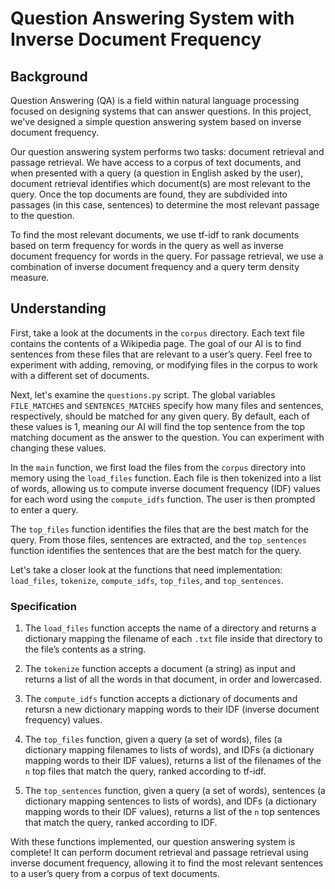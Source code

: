 # Question Answering System with Inverse Document Frequency

## Background

Question Answering (QA) is a field within natural language processing focused on designing systems that can answer questions. In this project, we've designed a simple question answering system based on inverse document frequency.

Our question answering system performs two tasks: document retrieval and passage retrieval. We have access to a corpus of text documents, and when presented with a query (a question in English asked by the user), document retrieval identifies which document(s) are most relevant to the query. Once the top documents are found, they are subdivided into passages (in this case, sentences) to determine the most relevant passage to the question.

To find the most relevant documents, we use tf-idf to rank documents based on term frequency for words in the query as well as inverse document frequency for words in the query. For passage retrieval, we use a combination of inverse document frequency and a query term density measure.

## Understanding

First, take a look at the documents in the `corpus` directory. Each text file contains the contents of a Wikipedia page. The goal of our AI is to find sentences from these files that are relevant to a user’s query. Feel free to experiment with adding, removing, or modifying files in the corpus to work with a different set of documents.

Next, let's examine the `questions.py` script. The global variables `FILE_MATCHES` and `SENTENCES_MATCHES` specify how many files and sentences, respectively, should be matched for any given query. By default, each of these values is 1, meaning our AI will find the top sentence from the top matching document as the answer to the question. You can experiment with changing these values.

In the `main` function, we first load the files from the `corpus` directory into memory using the `load_files` function. Each file is then tokenized into a list of words, allowing us to compute inverse document frequency (IDF) values for each word using the `compute_idfs` function. The user is then prompted to enter a query.

The `top_files` function identifies the files that are the best match for the query. From those files, sentences are extracted, and the `top_sentences` function identifies the sentences that are the best match for the query.

Let's take a closer look at the functions that need implementation: `load_files`, `tokenize`, `compute_idfs`, `top_files`, and `top_sentences`.

### Specification

1. The `load_files` function accepts the name of a directory and returns a dictionary mapping the filename of each `.txt` file inside that directory to the file’s contents as a string.

2. The `tokenize` function accepts a document (a string) as input and returns a list of all the words in that document, in order and lowercased.

3. The `compute_idfs` function accepts a dictionary of documents and retursn a new dictionary mapping words to their IDF (inverse document frequency) values.

4. The `top_files` function, given a query (a set of words), files (a dictionary mapping filenames to lists of words), and IDFs (a dictionary mapping words to their IDF values), returns a list of the filenames of the `n` top files that match the query, ranked according to tf-idf.

5. The `top_sentences` function, given a query (a set of words), sentences (a dictionary mapping sentences to lists of words), and IDFs (a dictionary mapping words to their IDF values), returns a list of the `n` top sentences that match the query, ranked according to IDF.

With these functions implemented, our question answering system is complete! It can perform document retrieval and passage retrieval using inverse document frequency, allowing it to find the most relevant sentences to a user’s query from a corpus of text documents.
